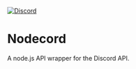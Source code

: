 [![Discord](https://discordapp.com/api/guilds/503134449060544513/embed.png?style=shield)](https://discord.gg/BUGV4Er)  
# Nodecord
A node.js API wrapper for the Discord API.
